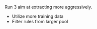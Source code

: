 Run 3 aim at extracting more aggressively.

* Utilize more training data
* Filter rules from larger pool
